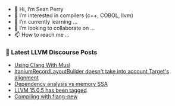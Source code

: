 - 👋 Hi, I’m Sean Perry
- 👀 I’m interested in compilers (c++, COBOL, llvm)
- 🌱 I’m currently learning ...
- 💞️ I’m looking to collaborate on ...
- 📫 How to reach me ...

<!---
s66perry/s66perry is a ✨ special ✨ repository because its `README.md` (this file) appears on your GitHub profile.
You can click the Preview link to take a look at your changes.
--->
### 📕 Latest LLVM Discourse Posts

<!-- DISCOURSE-LLVM:START -->
- [Using Clang With Musl](https://discourse.llvm.org/t/using-clang-with-musl/66719#post_7)
- [ItaniumRecordLayoutBuilder doesn&#39;t take into account Target&#39;s alignment](https://discourse.llvm.org/t/itaniumrecordlayoutbuilder-doesnt-take-into-account-targets-alignment/66812#post_1)
- [Dependency analysis vs memory SSA](https://discourse.llvm.org/t/dependency-analysis-vs-memory-ssa/66777#post_2)
- [LLVM 15.0.5 has been tagged](https://discourse.llvm.org/t/llvm-15-0-5-has-been-tagged/66615#post_12)
- [Compiling with flang-new](https://discourse.llvm.org/t/compiling-with-flang-new/66808#post_7)
<!-- DISCOURSE-LLVM:END -->

